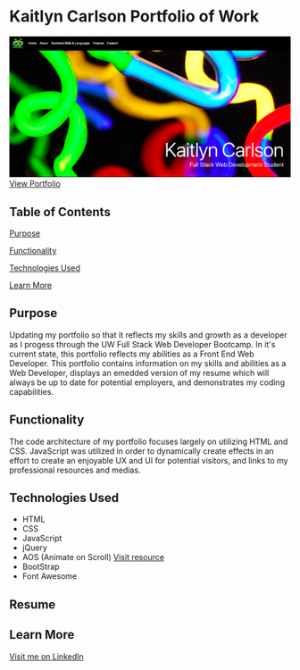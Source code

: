 # Kaitlyn Carlson Portfolio of Work

![Portfolio Landing Page](ProjectIMGs/Portfolio-Landing.png "Project Landing Page")
[View Portfolio](https://kaitlyncarlson.github.io/Updated_Portfolio/ "Portfolio")
## Table of Contents

[Purpose](#Purpose)

[Functionality](#Functionality)

[Technologies Used](#Technologies-Used)

[Learn More](#Learn-More)

## Purpose

Updating my portfolio so that it reflects my skills and growth as a developer as I progess through the UW Full Stack Web Developer Bootcamp. In it's current state, this portfolio reflects my abilities as a Front End Web Developer. This portfolio contains information on my skills and abilities as a Web Developer, displays an emedded version of my resume which will always be up to date for potential employers, and demonstrates my coding capabilities.

## Functionality

The code architecture of my portfolio focuses largely on utilizing HTML and CSS. JavaScript was utilized in order to dynamically create effects in an effort to create an enjoyable UX and UI for potential visitors, and links to my professional resources and medias.

## Technologies Used

- HTML
- CSS
- JavaScript
- jQuery
- AOS (Animate on Scroll) [Visit resource](https://michalsnik.github.io/aos/)
- BootStrap
- Font Awesome

## Resume

## Learn More

[Visit me on LinkedIn](https://www.linkedin.com/in/kaitlynannecarlson/)
